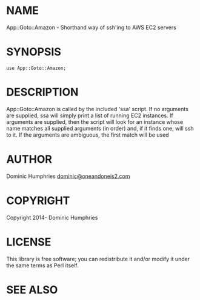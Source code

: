 # NAME

App::Goto::Amazon - Shorthand way of ssh'ing to AWS EC2 servers

# SYNOPSIS

    use App::Goto::Amazon;

# DESCRIPTION

App::Goto::Amazon is called by the included 'ssa' script. If no arguments are supplied,
ssa will simply print a list of running EC2 instances. If arguments are supplied, then
the script will look for an instance whose name matches all supplied arguments (in order)
and, if it finds one, will ssh to it. If the arguments are ambiguous, the first match will
be used

# AUTHOR

Dominic Humphries <dominic@oneandoneis2.com>

# COPYRIGHT

Copyright 2014- Dominic Humphries

# LICENSE

This library is free software; you can redistribute it and/or modify
it under the same terms as Perl itself.

# SEE ALSO
